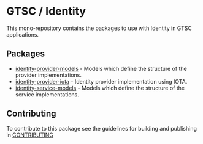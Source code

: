 # GTSC / Identity

This mono-repository contains the packages to use with Identity in GTSC applications.

## Packages

- [identity-provider-models](packages/identity-provider-models/README.md) - Models which define the structure of the provider implementations.
- [identity-provider-iota](packages/identity-provider-iota/README.md) - Identity provider implementation using IOTA.
- [identity-service-models](packages/identity-service-models/README.md) - Models which define the structure of the service implementations.

## Contributing

To contribute to this package see the guidelines for building and publishing in [CONTRIBUTING](./CONTRIBUTING.md)
